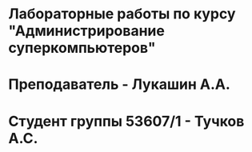 # Лабораторные работы по курсу "Администрирование суперкомпьютеров"
# Преподаватель - Лукашин А.А.
# Студент группы 53607/1 - Тучков А.С.

